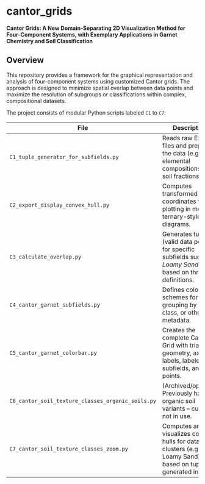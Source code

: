 # cantor_grids
**Cantor Grids: A New Domain-Separating 2D Visualization Method for Four-Component Systems, with Exemplary Applications in Garnet Chemistry and Soil Classification**

## Overview

This repository provides a framework for the graphical representation and analysis of four-component systems using customized Cantor grids. The approach is designed to minimize spatial overlap between data points and maximize the resolution of subgroups or classifications within complex, compositional datasets.


The project consists of modular Python scripts labeled `C1` to `C7`:

| File | Description |
|------|-------------|
| `C1_tuple_generator_for_subfields.py` | Reads raw Excel files and prepares the data (e.g. elemental compositions or soil fractions). |
| `C2_export_display_convex_hull.py` | Computes transformed x/y coordinates for plotting in modified ternary-style diagrams. |
| `C3_calculate_overlap.py` | Generates tuples (valid data points) for specific subfields such as *Loamy Sand*, based on threshold definitions. |
| `C4_cantor_garnet_subfields.py` | Defines color schemes for grouping by origin, class, or other metadata. |
| `C5_cantor_garnet_colorbar.py` | Creates the complete Cantor Grid with triangle geometry, axis labels, labeled subfields, and data points. |
| `C6_cantor_soil_texture_classes_organic_soils.py` | (Archived/optional) Previously handled organic soil variants – currently not in use. |
| `C7_cantor_soil_texture_classes_zoom.py` | Computes and visualizes convex hulls for data clusters (e.g. Loamy Sand) based on tuples generated in `C3`. |
